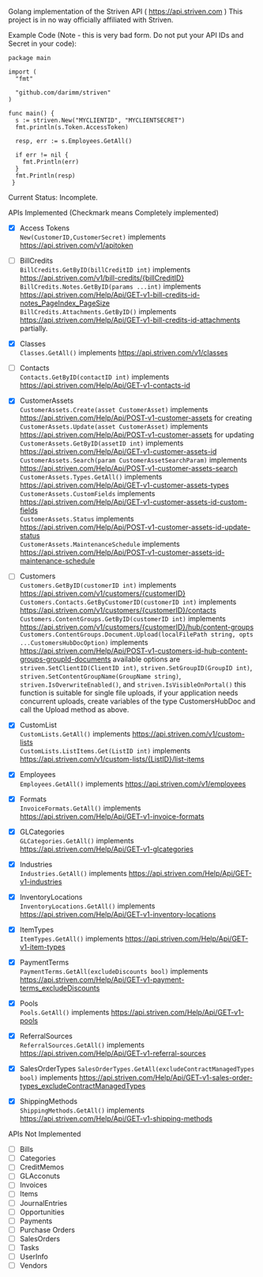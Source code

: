 Golang implementation of the Striven API ( https://api.striven.com ) 
This project is in no way officially affiliated with Striven.

Example Code (Note - this is very bad form. Do not put your API IDs and Secret in your code): 
```
package main

import (
  "fmt"
  
  "github.com/darimm/striven"
)

func main() {
  s := striven.New("MYCLIENTID", "MYCLIENTSECRET")
  fmt.println(s.Token.AccessToken)
 
  resp, err := s.Employees.GetAll()
  
  if err != nil {
    fmt.Println(err)
  }
  fmt.Println(resp)
 }
 ```

Current Status: Incomplete.

APIs Implemented (Checkmark means Completely implemented)

- [X] Access Tokens  
`New(CustomerID,CustomerSecret)` implements https://api.striven.com/v1/apitoken  
- [ ] BillCredits  
`BillCredits.GetByID(billCreditID int)` implements https://api.striven.com/v1/bill-credits/{billCreditID}  
`BillCredits.Notes.GetByID(params ...int)` implements https://api.striven.com/Help/Api/GET-v1-bill-credits-id-notes_PageIndex_PageSize  
`BillCredits.Attachments.GetByID()` implements https://api.striven.com/Help/Api/GET-v1-bill-credits-id-attachments partially. 
- [X] Classes  
`Classes.GetAll()` implements https://api.striven.com/v1/classes  
- [ ] Contacts  
`Contacts.GetByID(contactID int)` implements https://api.striven.com/Help/Api/GET-v1-contacts-id  
- [X] CustomerAssets  
`CustomerAssets.Create(asset CustomerAsset)` implements https://api.striven.com/Help/Api/POST-v1-customer-assets for creating  
`CustomerAssets.Update(asset CustomerAsset)` implements https://api.striven.com/Help/Api/POST-v1-customer-assets for updating  
`CustomerAssets.GetByID(assetID int)` implements https://api.striven.com/Help/Api/GET-v1-customer-assets-id  
`CustomerAssets.Search(param CustomerAssetSearchParam)` implements https://api.striven.com/Help/Api/POST-v1-customer-assets-search  
`CustomerAssets.Types.GetAll()` implements https://api.striven.com/Help/Api/GET-v1-customer-assets-types  
`CustomerAssets.CustomFields` implements https://api.striven.com/Help/Api/GET-v1-customer-assets-id-custom-fields  
`CustomerAssets.Status` implements https://api.striven.com/Help/Api/POST-v1-customer-assets-id-update-status  
`CustomerAssets.MaintenanceSchedule` implements https://api.striven.com/Help/Api/POST-v1-customer-assets-id-maintenance-schedule
- [ ] Customers  
`Customers.GetByID(customerID int)` implements https://api.striven.com/v1/customers/{customerID}
`Customers.Contacts.GetByCustomerID(customerID int)` implements https://api.striven.com/v1/customers/{customerID}/contacts
`Customers.ContentGroups.GetByID(customerID int)` implements https://api.striven.com/v1/customers/{customerID}/hub/content-groups  
`Customers.ContentGroups.Document.Upload(localFilePath string, opts ...CustomersHubDocOption)` implements https://api.striven.com/Help/Api/POST-v1-customers-id-hub-content-groups-groupId-documents available options are `striven.SetClientID(ClientID int)`, `striven.SetGroupID(GroupID int)`, `striven.SetContentGroupName(GroupName string)`, `striven.IsOverwriteEnabled()`, and `striven.IsVisibleOnPortal()` this function is suitable for single file uploads, if your application needs concurrent uploads, create variables of the type CustomersHubDoc and call the Upload method as above.  
- [X] CustomList  
`CustomLists.GetAll()` implements https://api.striven.com/v1/custom-lists  
`CustomLists.ListItems.Get(ListID int)` implements https://api.striven.com/v1/custom-lists/{ListID}/list-items  
- [X] Employees  
`Employees.GetAll()` implements https://api.striven.com/v1/employees  
- [X] Formats  
`InvoiceFormats.GetAll()` implements https://api.striven.com/Help/Api/GET-v1-invoice-formats  
- [X] GLCategories  
`GLCategories.GetAll()` implements https://api.striven.com/Help/Api/GET-v1-glcategories  
- [X] Industries  
`Industries.GetAll()` implements https://api.striven.com/Help/Api/GET-v1-industries  
- [X] InventoryLocations  
`InventoryLocations.GetAll()` implements https://api.striven.com/Help/Api/GET-v1-inventory-locations  
- [X] ItemTypes  
`ItemTypes.GetAll()` implements https://api.striven.com/Help/Api/GET-v1-item-types  
- [X] PaymentTerms  
`PaymentTerms.GetAll(excludeDiscounts bool)` implements https://api.striven.com/Help/Api/GET-v1-payment-terms_excludeDiscounts  
- [X] Pools  
`Pools.GetAll()` implements https://api.striven.com/Help/Api/GET-v1-pools  
- [X] ReferralSources  
`ReferralSources.GetAll()` implements https://api.striven.com/Help/Api/GET-v1-referral-sources  
- [X] SalesOrderTypes 
`SalesOrderTypes.GetAll(excludeContractManagedTypes bool)` implements https://api.striven.com/Help/Api/GET-v1-sales-order-types_excludeContractManagedTypes  
- [X] ShippingMethods  
`ShippingMethods.GetAll()` implements https://api.striven.com/Help/Api/GET-v1-shipping-methods  


APIs Not Implemented

- [ ] Bills  
- [ ] Categories  
- [ ] CreditMemos   
- [ ] GLAcconuts  
- [ ] Invoices  
- [ ] Items  
- [ ] JournalEntries  
- [ ] Opportunities  
- [ ] Payments  
- [ ] Purchase Orders  
- [ ] SalesOrders  
- [ ] Tasks  
- [ ] UserInfo  
- [ ] Vendors  
